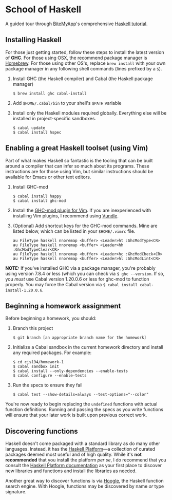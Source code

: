 # School of Haskell

A guided tour through [BiteMyApp][1]'s comprehensive [Haskell tutorial][2].

  [1]: https://github.com/bitemyapp
  [2]: https://github.com/bitemyapp/learnhaskell

## Installing Haskell

For those just getting started, follow these steps to install the latest
version of **GHC**. For those using OSX, the recommend package manager is
[Homebrew][3]. For those using other OS's, replace `brew install` with your own
package manager in any following shell commands (lines prefixed by a `$`).

  [3]: http://brew.sh/

1. Install GHC (the Haskell compiler) and Cabal (the Haskell package manager)

   ```
   $ brew install ghc cabal-install
   ```

2. Add `$HOME/.cabal/bin` to your shell's `$PATH` variable
3. Install only the Haskell modules required globally. Everything else will be
   installed in project-specific sandboxes.

   ```
   $ cabal update
   $ cabal install hspec
   ```

## Enabling a great Haskell toolset (using Vim)

Part of what makes Haskell so fantastic is the tooling that can be built around
a compiler that can infer so much about its programs. These instructions are
for those using Vim, but similar instructions should be available for Emacs or
other text editors.

1. Install GHC-mod

   ```
   $ cabal install happy
   $ cabal install ghc-mod
   ```

2. Install the [GHC-mod plugin for Vim][4]. If you are inexperienced with
   installing Vim plugins, I recommend using [Vundle][5].

  [4]: https://github.com/eagletmt/ghcmod-vim
  [5]: https://github.com/gmarik/Vundle.vim

3. (Optional) Add shortcut keys for the GHC-mod commands. Mine are listed
   below, which can be listed in your `$HOME/.vimrc` file.

   ```viml
   au FileType haskell nnoremap <buffer> <Leader>ht :GhcModType<CR>
   au FileType haskell nnoremap <buffer> <Leader>hh :GhcModTypeClear<CR>
   au FileType haskell nnoremap <buffer> <Leader>hc :GhcModCheck<CR>
   au FileType haskell nnoremap <buffer> <Leader>hl :GhcModLint<CR>
   ```

**NOTE:** If you've installed GHC via a package manager, you're probably using
version 7.8.4 or less (which you can check via `$ ghc --version`. If so, you
_must_ use Cabal version 1.20.0.6 or less for ghc-mod to function properly.
You may force the Cabal version via `$ cabal install cabal-install-1.20.0.6`.

## Beginning a homework assignment

Before beginning a homework, you should:

1. Branch this project

   ```
   $ git branch [an appropriate branch name for the homework]
   ```

2. Initialize a Cabal sandbox in the current homework directory and install
   any required packages. For example:

   ```
   $ cd cis194/homework-1
   $ cabal sandbox init
   $ cabal install --only-dependencies --enable-tests
   $ cabal configure --enable-tests
   ```

3. Run the specs to ensure they fail

   ```
   $ cabal test --show-details=always --test-options="--color"
   ```

You're now ready to begin replacing the `undefined` functions with actual
function definitions. Running and passing the specs as you write functions
will ensure that your later work is built upon previous correct work.

## Discovering functions

Haskell doesn't come packaged with a standard library as do many other
languages. Instead, it has the [Haskell Platform][6]—a collection of curated
packages deemed most useful and of high quality. While it's **not
recommended** that you install the platform _per se_, I do recommend that you
consult the [Haskell Platform documentation][7] as your first place to
discover new libraries and functions and install the libraries as needed.

  [6]: https://www.haskell.org/platform/
  [7]: http://lambda.haskell.org/platform/doc/current/frames.html

Another great way to discover functions is via [Hoogle][8], the Haskell
function search engine. With Hoogle, functions may be discovered by name _or_
type signature.

  [8]: http://www.haskell.org/hoogle/
